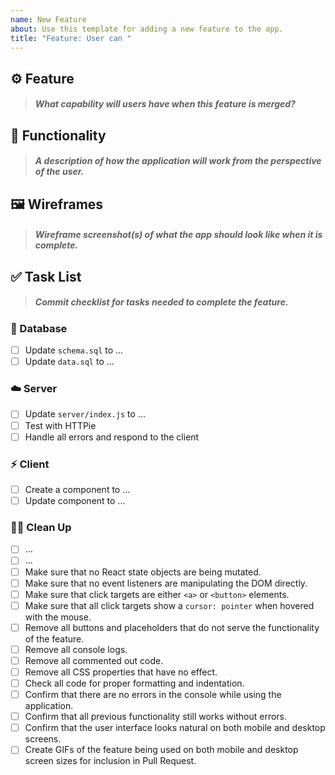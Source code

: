 ```yaml
---
name: New Feature
about: Use this template for adding a new feature to the app.
title: "Feature: User can "
---
```


## ⚙️ Feature

> ##### What capability will users have when this feature is merged?

<!-- write your feature below this line, i.e. "User can..." -->

## 📐 Functionality

> ##### A description of how the application will work from the perspective of the user.

<!-- write your plan below this line -->

## 🖼️ Wireframes

> ##### Wireframe screenshot(s) of what the app should look like when it is complete.

<!-- drag and drop your screenshots below this line -->

## ✅ Task List

> ##### Commit checklist for tasks needed to complete the feature.

### 🐘 Database

<!-- add as many items as you need -->
<!-- delete this section if not applicable -->

- [ ] Update `schema.sql` to ...
- [ ] Update `data.sql` to ...

### ☁️ Server

<!-- add as many items as you need -->
<!-- delete this section if not applicable -->

- [ ] Update `server/index.js` to ...
- [ ] Test with HTTPie
- [ ] Handle all errors and respond to the client

### ⚡ Client

<!-- add as many items as you need -->
<!-- delete this section if not applicable -->

- [ ] Create a component to ...
- [ ] Update component to ...

### 🧑‍⚕️ Clean Up

- [ ] ... <!-- add as many items as you need -->
- [ ] ...
- [ ] Make sure that no React state objects are being mutated.
- [ ] Make sure that no event listeners are manipulating the DOM directly.
- [ ] Make sure that click targets are either `<a>` or `<button>` elements.
- [ ] Make sure that all click targets show a `cursor: pointer` when hovered with the mouse.
- [ ] Remove all buttons and placeholders that do not serve the functionality of the feature.
- [ ] Remove all console logs.
- [ ] Remove all commented out code.
- [ ] Remove all CSS properties that have no effect.
- [ ] Check all code for proper formatting and indentation.
- [ ] Confirm that there are no errors in the console while using the application.
- [ ] Confirm that all previous functionality still works without errors.
- [ ] Confirm that the user interface looks natural on both mobile and desktop screens.
- [ ] Create GIFs of the feature being used on both mobile and desktop screen sizes for inclusion in Pull Request.
